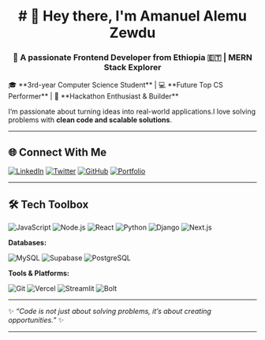 <h1 align="center"># 👋 Hey there, I'm Amanuel Alemu Zewdu  
<h3 align="center">🚀 A passionate Frontend Developer from Ethiopia 🇪🇹 | MERN Stack Explorer</h3>
🎓 **3rd-year Computer Science Student** | 💻 **Future Top CS Performer** | 🚀 **Hackathon Enthusiast & Builder**  

I’m passionate about turning ideas into real-world applications.I love solving problems with **clean code and scalable solutions**.  

---

## 🌐 Connect With Me  

[![LinkedIn](https://img.shields.io/badge/LinkedIn-blue?logo=linkedin&logoColor=white)](https://www.linkedin.com/in/amanuel-alemu-zewdu/)
[![Twitter](https://img.shields.io/badge/Twitter-black?logo=x&logoColor=white)](https://x.com/Sightzeronine)
[![GitHub](https://img.shields.io/badge/GitHub-333?logo=github&logoColor=white)](https://github.com/sight09)
[![Portfolio](https://img.shields.io/badge/Portfolio-ff5722?logo=web&logoColor=white)](#)  

---

## 🛠 Tech Toolbox  

![JavaScript](https://img.shields.io/badge/JavaScript-F7DF1E?logo=javascript&logoColor=black)
![Node.js](https://img.shields.io/badge/Node.js-339933?logo=node.js&logoColor=white)
![React](https://img.shields.io/badge/React-20232A?logo=react&logoColor=61DAFB)
![Python](https://img.shields.io/badge/Python-3776AB?logo=python&logoColor=white)
![Django](https://img.shields.io/badge/Django-092E20?logo=django&logoColor=white)
![Next.js](https://img.shields.io/badge/Next.js-000000?logo=next.js&logoColor=white)  

**Databases:**  

![MySQL](https://img.shields.io/badge/MySQL-005C84?logo=mysql&logoColor=white)
![Supabase](https://img.shields.io/badge/Supabase-3ECF8E?logo=supabase&logoColor=white)
![PostgreSQL](https://img.shields.io/badge/PostgreSQL-316192?logo=postgresql&logoColor=white)
 

**Tools & Platforms:**  

![Git](https://img.shields.io/badge/Git-F05032?logo=git&logoColor=white)
![Vercel](https://img.shields.io/badge/Vercel-000000?logo=vercel&logoColor=white)
![Streamlit](https://img.shields.io/badge/Streamlit-FF4B4B?logo=streamlit&logoColor=white)
![Bolt](https://img.shields.io/badge/Bolt_AI-00BFFF?logo=thunderbird&logoColor=white)  

---

<!-- ## 📈 GitHub Stats  

<p align="center">  
  <img src="https://github-readme-stats.vercel.app/api?username=amanuelalemuzewdu&show_icons=true&theme=radical" alt="GitHub Stats" width="48%" />  
  <img src="https://github-readme-streak-stats.herokuapp.com/?user=amanuelalemuzewdu&theme=radical" alt="GitHub Streak" width="48%" />  
</p>  

-->


✨ *“Code is not just about solving problems, it’s about creating opportunities.”* ✨   

---


<!--
**sight09/sight09** is a ✨ _special_ ✨ repository because its `README.md` (this file) appears on your GitHub profile.

Here are some ideas to get you started:

- 🔭 I’m currently working on ...
- 🌱 I’m currently learning ...
- 👯 I’m looking to collaborate on ...
- 🤔 I’m looking for help with ...
- 💬 Ask me about ...
- 📫 How to reach me: ...
- 😄 Pronouns: ...
- ⚡ Fun fact: ...
-->


<!--
**sight09/sight09** is a ✨ _special_ ✨ repository because its `README.md` (this file) appears on your GitHub profile.

Here are some ideas to get you started:

- 🔭 I’m currently working on ...
- 🌱 I’m currently learning ...
- 👯 I’m looking to collaborate on ...
- 🤔 I’m looking for help with ...
- 💬 Ask me about ...
- 📫 How to reach me: ...
- 😄 Pronouns: ...
- ⚡ Fun fact: ...
-->

